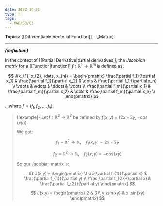 ```yaml
---
date: 2022-10-21
type: 🧠
tags:
  - MAC/S3/C3
---
```


**Topics:** [[Differentiable Vectorial Function]] - [[Matrix]]

---

_**(definition)**_

In the context of [[Partial Derivative|partial derivatives]], the _Jacobian matrix_ for a [[Function|function]] $f : \mathbb{R}^{n} \to \mathbb{R}^{m}$ is defined as:

$$
J(x_{1}, x_{2}, \dots, x_{n}) =
\begin{pmatrix}
\frac{\partial f_1}{\partial x_1} & \frac{\partial f_1}{\partial x_2} & \dots & \frac{\partial f_1}{\partial x_n} \\
\vdots & \vdots & \ddots & \vdots \\
\frac{\partial f_m}{\partial x_1} & \frac{\partial f_m}{\partial x_2} & \dots & \frac{\partial f_m}{\partial x_n} \\
\end{pmatrix}
$$

…where $f = (f_{1}, f_{2}, \dots, f_{n})$.

> [!example]-
> Let $f : \mathbb{R}^{2} \to \mathbb{R}^{2}$ be defined by $f(x,y) = (2x+3y, -\cos(xy))$.
>
> We got:
>
> $$
> f_{1} = \mathbb{R}^{2} \to \mathbb{R}, \quad f_{1}(x,y)= 2x+3y
> $$
>
> $$
> f_{2} = \mathbb{R}^{2} \to \mathbb{R}, \quad f_{2}(x,y)= -\cos(xy)
> $$
>
> So our Jacobian matrix is:
>
> $$
> J(x,y) = \begin{pmatrix} \frac{\partial f_{1}}{\partial x} & \frac{\partial f_{1}}{\partial y} \\ \frac{\partial f_{2}}{\partial x} &  \frac{\partial f_{2}}{\partial y} \end{pmatrix}
> $$
>
> $$
> J(x,y) = \begin{pmatrix} 2 & 3 \\ y \sin(xy) & x \sin(xy) \end{pmatrix}
> $$
